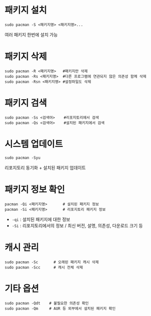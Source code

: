 # 패키지 설치
```
sudo pacman -S <패키지명> <패키지명>...
```
여러 패키지 한번에 설치 가능

# 패키지 삭제
```
sudo pacman -R <패키지명>   #패키지만 삭제
sudo pacman -Rs <패키지명>  #다른 프로그램에 연관되지 않은 의존성 함께 삭제
sudo pacman -Rsn <패키지명> #설정파일도 삭제
```

# 패키지 검색
```
sudo pacman -Ss <검색어>    #리포지토리에서 검색
sudo pacman -Qs <검색어>    #설치된 패키지에서 검색
```
# 시스템 업데이트
```
sudo pacman -Syu
```
리포지토리 동기화 + 설치된 패키지 업데이트
# 패키지 정보 확인
```
pacman -Qi <패키지명>       # 설치된 패키지 정보
pacman -Si <패키지명>       # 리포지토리 패키지 정보
```
* ```-qi``` : 설치된 패키지에 대한 정보
* ```-Si``` : 리포지토리에서의 정보 / 최신 버전, 설명, 의존성, 다운로드 크기 등

# 캐시 관리
```
sudo pacman -Sc       # 오래된 패키지 캐시 삭제
sudo pacman -Scc      # 캐시 전체 삭제
```

# 기타 옵션
```
sudo pacman -Qdt    # 불필요한 의존성 확인
sudo pacman -Qm     # AUR 등 외부에서 설치된 패키지 확인
```